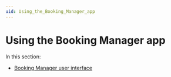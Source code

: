 ```yaml
---
uid: Using_the_Booking_Manager_app
---
```


# Using the Booking Manager app

In this section:

- [Booking Manager user interface](xref:Booking_Manager_user_interface)
